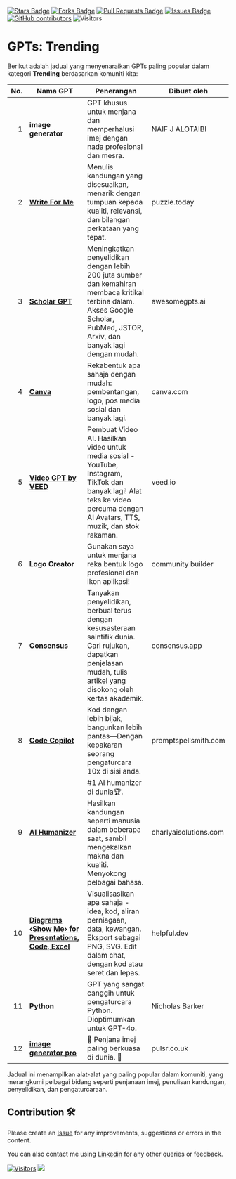 <a href="https://github.com/drshahizan/ai-tools/stargazers"><img src="https://img.shields.io/github/stars/drshahizan/ai-tools" alt="Stars Badge"/></a>
<a href="https://github.com/drshahizan/ai-tools/network/members"><img src="https://img.shields.io/github/forks/drshahizan/ai-tools" alt="Forks Badge"/></a>
<a href="https://github.com/drshahizan/ai-tools"><img src="https://img.shields.io/github/issues-pr/drshahizan/ai-tools" alt="Pull Requests Badge"/></a>
<a href="https://github.com/drshahizan/ai-tools/issues"><img src="https://img.shields.io/github/issues/drshahizan/ai-tools" alt="Issues Badge"/></a>
<a href="https://github.com/drshahizan/ai-tools/graphs/contributors"><img alt="GitHub contributors" src="https://img.shields.io/github/contributors/drshahizan/ai-tools?color=2b9348"></a>
![Visitors](https://api.visitorbadge.io/api/visitors?path=https%3A%2F%2Fgithub.com%2Fdrshahizan%2Fai-tools&labelColor=%23d9e3f0&countColor=%23697689&style=flat)

# GPTs: Trending

Berikut adalah jadual yang menyenaraikan GPTs paling popular dalam kategori **Trending** berdasarkan komuniti kita:

| **No.** | **Nama GPT**                                                                                       | **Penerangan**                                                                                                                                                           | **Dibuat oleh**                |
|---------:|----------------------------------------------------------------------------------------------------|-------------------------------------------------------------------------------------------------------------------------------------------------------------------------|--------------------------------|
| 1       | **image generator**                                                                                 | GPT khusus untuk menjana dan memperhalusi imej dengan nada profesional dan mesra.                                                                                       | NAIF J ALOTAIBI                |
| 2       | [**Write For Me**](https://puzzle.today)                                                            | Menulis kandungan yang disesuaikan, menarik dengan tumpuan kepada kualiti, relevansi, dan bilangan perkataan yang tepat.                                                | puzzle.today                   |
| 3       | [**Scholar GPT**](https://awesomegpts.ai)                                                           | Meningkatkan penyelidikan dengan lebih 200 juta sumber dan kemahiran membaca kritikal terbina dalam. Akses Google Scholar, PubMed, JSTOR, Arxiv, dan banyak lagi dengan mudah. | awesomegpts.ai                 |
| 4       | [**Canva**](https://canva.com)                                                                      | Rekabentuk apa sahaja dengan mudah: pembentangan, logo, pos media sosial dan banyak lagi.                                                                               | canva.com                      |
| 5       | [**Video GPT by VEED**](https://veed.io)                                                            | Pembuat Video AI. Hasilkan video untuk media sosial - YouTube, Instagram, TikTok dan banyak lagi! Alat teks ke video percuma dengan AI Avatars, TTS, muzik, dan stok rakaman. | veed.io                        |
| 6       | **Logo Creator**                                                                                    | Gunakan saya untuk menjana reka bentuk logo profesional dan ikon aplikasi!                                                                                              | community builder              |
| 7       | [**Consensus**](https://consensus.app)                                                              | Tanyakan penyelidikan, berbual terus dengan kesusasteraan saintifik dunia. Cari rujukan, dapatkan penjelasan mudah, tulis artikel yang disokong oleh kertas akademik.   | consensus.app                  |
| 8       | [**Code Copilot**](https://promptspellsmith.com)                                                    | Kod dengan lebih bijak, bangunkan lebih pantas—Dengan kepakaran seorang pengaturcara 10x di sisi anda.                                                                   | promptspellsmith.com           |
| 9       | [**AI Humanizer**](https://charlyaisolutions.com)                                                   | #1 AI humanizer di dunia🏆. Hasilkan kandungan seperti manusia dalam beberapa saat, sambil mengekalkan makna dan kualiti. Menyokong pelbagai bahasa.                    | charlyaisolutions.com          |
| 10      | [**Diagrams ‹Show Me› for Presentations, Code, Excel**](https://helpful.dev)                        | Visualisasikan apa sahaja - idea, kod, aliran perniagaan, data, kewangan. Eksport sebagai PNG, SVG. Edit dalam chat, dengan kod atau seret dan lepas.                   | helpful.dev                    |
| 11      | **Python**                                                                                          | GPT yang sangat canggih untuk pengaturcara Python. Dioptimumkan untuk GPT-4o.                                                                                          | Nicholas Barker                |
| 12      | [**image generator pro**](https://pulsr.co.uk)                                                      | 💎 Penjana imej paling berkuasa di dunia. 💎                                                                                                                             | pulsr.co.uk                    |

Jadual ini menampilkan alat-alat yang paling popular dalam komuniti, yang merangkumi pelbagai bidang seperti penjanaan imej, penulisan kandungan, penyelidikan, dan pengaturcaraan.

## Contribution 🛠️
Please create an [Issue](https://github.com/drshahizan/ai-tools/issues) for any improvements, suggestions or errors in the content.

You can also contact me using [Linkedin](https://www.linkedin.com/in/drshahizan/) for any other queries or feedback.

[![Visitors](https://api.visitorbadge.io/api/visitors?path=https%3A%2F%2Fgithub.com%2Fdrshahizan&labelColor=%23697689&countColor=%23555555&style=plastic)](https://visitorbadge.io/status?path=https%3A%2F%2Fgithub.com%2Fdrshahizan)
![](https://hit.yhype.me/github/profile?user_id=81284918)


